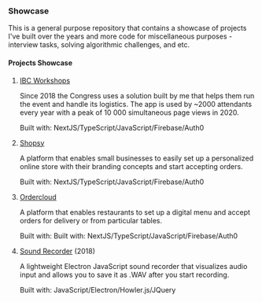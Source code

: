 ### Showcase

This is a general purpose repository that contains a showcase of projects I've built over the years and more code for miscellaneous purposes - interview tasks, solving algorithmic challenges, and etc. 

#### Projects Showcase

1. [IBC Workshops](./Showcase/ibc-workshops)

    Since 2018 the Congress uses a solution built by me that helps them run the event and handle its logistics. The app is used by ~2000 attendants every year with a peak of 10 000 simultaneous page views in 2020.

    Built with: NextJS/TypeScript/JavaScript/Firebase/Auth0
2. [Shopsy](./Showcase/shopsy)

    A platform that enables small businesses to easily set up a personalized online store with their branding concepts and start accepting orders.

     Built with: NextJS/TypeScript/JavaScript/Firebase/Auth0
3. [Ordercloud](./Showcase/ordercloud)
   
    A platform that enables restaurants to set up a digital menu and accept orders for delivery or from particular tables.

   Built with: Built with: NextJS/TypeScript/JavaScript/Firebase/Auth0
4. [Sound Recorder](https://github.com/vasil-sarandev/SoundRecorder) (2018)
     
    A lightweight Electron JavaScript sound recorder that visualizes audio input and allows you to save it as .WAV after you start recording. 
    
    Built with: JavaScript/Electron/Howler.js/JQuery

